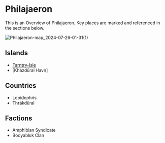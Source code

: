 # Philajaeron

This is an Overview of Philajaeron. Key places are marked and referenced in the sections below.

![Philajaeron-map_2024-07-26-01-31(1)](https://github.com/user-attachments/assets/4d54f253-4594-45f6-8156-0e2496515a7c)


## Islands
 - [Farntry-Isle](#!Farntry-Isle)
 - [Kházdûral Havn]


## Countries
 - Lepidophris
 - Thrákdûral

## Factions
 - Amphibian Syndicate
 - Booyabluk Clan


